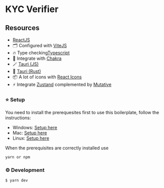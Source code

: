 # KYC Verifier

## Resources

- [ReactJS](https://reactjs.org/)
- 🗂 Configured with [ViteJS](https://vitejs.dev/)
- 🔥 Type checking[Typescript](https://www.typescriptlang.org/)
- 💎 Integrate with [Chakra](https://chakra-ui.com/)
- 🪄 [Tauri (JS)](https://tauri.studio/docs/api/js/)
- 🦀 [Tauri (Rust)](https://docs.rs/tauri/1.0.0-rc.4/)
- 📦 A lot of icons with [React Icons](https://react-icons.github.io/react-icons)
- ⚡ Integrate [Zustand](https://github.com/pmndrs/zustand) complemented by [Mutative](b/mutative)

### ⭐️ Setup
You need to install the prerequesites first to use this boilerplate, follow the instructions:

- Windows: [Setup here](https://tauri.app/v1/guides/getting-started/prerequisites#setting-up-windows)
- Mac: [Setup here](https://tauri.app/v1/guides/getting-started/prerequisites#setting-up-macos)
- Linux: [Setup here](https://tauri.app/v1/guides/getting-started/prerequisites#setting-up-linux)

When the prerequisites are correctly installed use

```bash
yarn or npm
```

### ⚙️ Development

```bash
$ yarn dev
```
